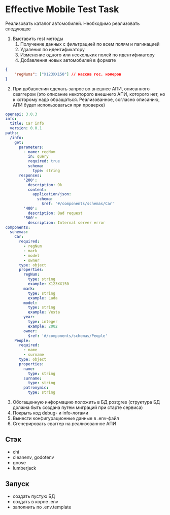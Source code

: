 # Effective Mobile Test Task

Реализовать каталог автомобилей. Необходимо реализовать следующее
1. Выставить rest методы
	1. Получение данных с фильтрацией по всем полям и пагинацией 
	2. Удаления по идентификатору
	3. Изменение одного или нескольких полей по идентификатору
	4. Добавления новых автомобилей в формате
```json
{
    "regNums": ["X123XX150"] // массив гос. номеров
}
```
2. При добавлении сделать запрос во внешнее АПИ, описанного сваггером (это описание некоторого внешнего АПИ, которого нет, но к которому надо обращаться. Реализованное, согласно описанию, АПИ будет использоваться при проверке)

```yaml
openapi: 3.0.3
info:
  title: Car info
  version: 0.0.1
paths:
  /info:
    get:
      parameters:
        - name: regNum
          in: query
          required: true
          schema:
            type: string
      responses:
        '200':
          description: Ok
          content:
            application/json:
              schema:
                $ref: '#/components/schemas/Car'
        '400':
          description: Bad request
        '500':
          description: Internal server error
components:
  schemas:
    Car:
      required:
        - regNum
        - mark
        - model
        - owner
      type: object
      properties:
        regNum:
          type: string
          example: X123XX150
        mark:
          type: string
          example: Lada
        model:
          type: string
          example: Vesta
        year:
          type: integer
          example: 2002
        owner:
          $ref: '#/components/schemas/People'
    People:
      required:
        - name
        - surname
      type: object
      properties:
        name:
          type: string
        surname:
          type: string
        patronymic:
          type: string
```
3. Обогащенную информацию положить в БД postgres (структура БД должна быть создана путем миграций при старте сервиса)
4. Покрыть код debug- и info-логами
5. Вынести конфигурационные данные в .env-файл
6. Сгенерировать сваггер на реализованное АПИ

## Стэк

- chi
- cleanenv, godotenv
- goose
- lumberjack

## Запуск

- создать пустую БД
- создать в корне .env
- заполнить по .env.template

